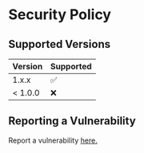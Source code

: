 # Security Policy

## Supported Versions

| Version | Supported          |
| ------- | ------------------ |
| 1.x.x   | :white_check_mark: |
| < 1.0.0 | :x:                |

## Reporting a Vulnerability

Report a vulnerability [here.]([https://github.com/Gameking1happy-Development/GK1H-Vanilla-Plus/security](https://github.com/Gameking1happy-Development/GK1HOQOL/security/advisories/new))
